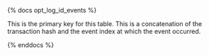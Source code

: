 {% docs opt_log_id_events %}

This is the primary key for this table. This is a concatenation of the transaction hash and the event index at which the event occurred. 

{% enddocs %}